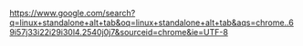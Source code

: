 https://www.google.com/search?q=linux+standalone+alt+tab&oq=linux+standalone+alt+tab&aqs=chrome..69i57j33i22i29i30l4.2540j0j7&sourceid=chrome&ie=UTF-8